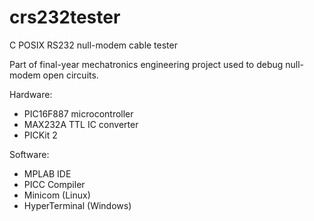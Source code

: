# crs232tester

C POSIX RS232 null-modem cable tester

Part of final-year mechatronics engineering project used to debug null-modem open circuits. 

Hardware:

- PIC16F887 microcontroller
- MAX232A TTL IC converter
- PICKit 2

Software:

- MPLAB IDE
- PICC Compiler
- Minicom (Linux)
- HyperTerminal (Windows)
